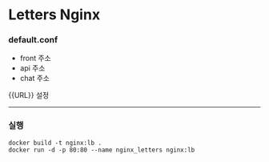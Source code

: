 # Letters Nginx

### default.conf

- front 주소
- api 주소
- chat 주소

{{URL}} 설정

---

### 실행

```shell
docker build -t nginx:lb .
docker run -d -p 80:80 --name nginx_letters nginx:lb
```
